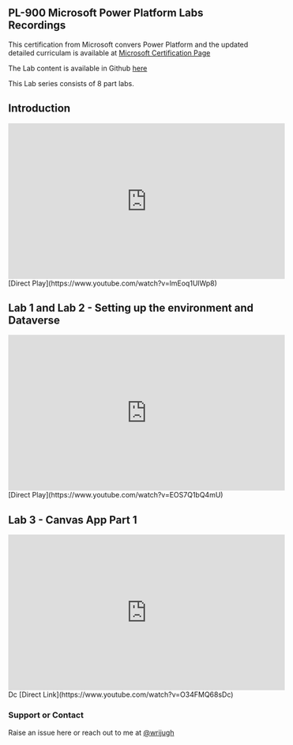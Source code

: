 ## PL-900 Microsoft Power Platform Labs Recordings

This certification from Microsoft convers Power Platform and the updated detailed curriculam is available at [Microsoft Certification Page](https://docs.microsoft.com/en-us/learn/certifications/exams/pl-900)

The Lab content is available in Github [here](https://github.com/MicrosoftLearning/PL-900-Microsoft-Power-Platform-Fundamentals)

This Lab series consists of 8 part labs. 

## Introduction
<iframe width="560" height="315" src="https://www.youtube.com/embed/lmEoq1UlWp8" frameborder="0" allow="accelerometer; autoplay; clipboard-write; encrypted-media; gyroscope; picture-in-picture" allowfullscreen></iframe>
[Direct Play](https://www.youtube.com/watch?v=lmEoq1UlWp8)

## Lab 1 and Lab 2 - Setting up the environment and Dataverse
<iframe width="560" height="315" src="https://www.youtube.com/embed/EOS7Q1bQ4mU" frameborder="0" allow="accelerometer; autoplay; clipboard-write; encrypted-media; gyroscope; picture-in-picture" allowfullscreen></iframe>
[Direct Play](https://www.youtube.com/watch?v=EOS7Q1bQ4mU)

## Lab 3 - Canvas App Part 1
<iframe width="560" height="315" src="https://www.youtube.com/embed/O34FMQ68sDc" frameborder="0" allow="accelerometer; autoplay; clipboard-write; encrypted-media; gyroscope; picture-in-picture" allowfullscreen></iframe>Dc
[Direct Link](https://www.youtube.com/watch?v=O34FMQ68sDc)

### Support or Contact

Raise an issue here or reach out to me at [@wrijugh](https://twitter.com/wriju)
